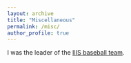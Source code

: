```yaml
---
layout: archive
title: "Miscellaneous"
permalink: /misc/
author_profile: true
---
```

I was the leader of the [IIIS baseball team](../images/baseball.jpeg).
